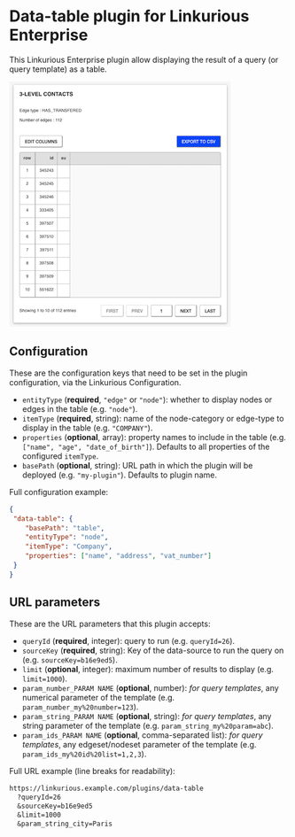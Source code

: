 # Data-table plugin for Linkurious Enterprise

This Linkurious Enterprise plugin allow displaying the result of a
query (or query template) as a table.

![data-table plugin screenshot](./data-table-screenshot.png)

## Configuration

These are the configuration keys that need to be set in the plugin
configuration, via the Linkurious Configuration.

- `entityType` (**required**, `"edge"` or `"node"`): whether to display
  nodes or edges in the table (e.g. `"node"`).
- `itemType` (**required**, string): name of the node-category or
  edge-type to display in the table (e.g. `"COMPANY"`).
- `properties` (**optional**, array): property names to include in the
  table (e.g. `["name", "age", "date_of_birth"]`). Defaults to all
  properties of the configured `itemType`.
- `basePath` (**optional**, string): URL path in which the plugin will
  be deployed (e.g. `"my-plugin"`). Defaults to plugin name.

Full configuration example:
```json
{
 "data-table": {
    "basePath": "table",
    "entityType": "node",
    "itemType": "Company",
    "properties": ["name", "address", "vat_number"]
 }
}
```

## URL parameters

These are the URL parameters that this plugin accepts:

- `queryId` (**required**, integer): query to run (e.g. `queryId=26`).
- `sourceKey` (**required**, string): Key of the data-source to run the
  query on (e.g. `sourceKey=b16e9ed5`).
- `limit` (**optional**, integer): maximum number of results to display
  (e.g. `limit=1000`).
- `param_number_PARAM NAME` (**optional**, number): *for query
  templates*, any numerical parameter of the template (e.g.
  `param_number_my%20number=123`).
- `param_string_PARAM NAME` (**optional**, string): *for query
  templates*, any string parameter of the template (e.g.
  `param_string_my%20param=abc`).
- `param_ids_PARAM NAME` (**optional**, comma-separated list): *for
  query templates*, any edgeset/nodeset parameter of the template (e.g.
  `param_ids_my%20id%20list=1,2,3`).

Full URL example (line breaks for readability):
```
https://linkurious.example.com/plugins/data-table
  ?queryId=26
  &sourceKey=b16e9ed5
  &limit=1000
  &param_string_city=Paris
```
